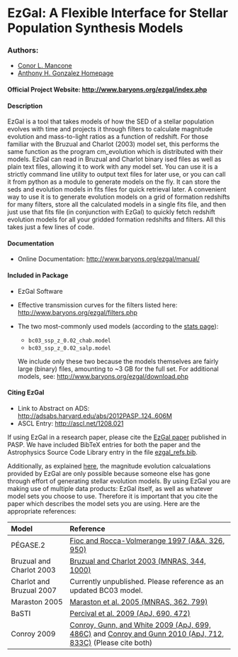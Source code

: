 # EzGal: A Flexible Interface for Stellar Population Synthesis Models


### Authors: 

* [Conor L. Mancone](http://www.mancone.net/)
* [Anthony H. Gonzalez Homepage](http://www.astro.ufl.edu/~anthonyhg/)

#### Official Project Website:  http://www.baryons.org/ezgal/index.php


#### Description

EzGal is a tool that takes models of how the SED of a stellar population evolves with time and projects it through filters to calculate magnitude evolution and mass-to-light ratios as a function of redshift. For those familiar with the Bruzual and Charlot (2003) model set, this performs the same function as the program cm_evolution which is distributed with their models. EzGal can read in Bruzual and Charlot binary ised files as well as plain text files, allowing it to work with any model set. You can use it is a strictly command line utility to output text files for later use, or you can call it from python as a module to generate models on the fly. It can store the seds and evolution models in fits files for quick retrieval later. A convenient way to use it is to generate evolution models on a grid of formation redshifts for many filters, store all the calculated models in a single fits file, and then just use that fits file (in conjunction with EzGal) to quickly fetch redshift evolution models for all your gridded formation redshifts and filters. All this takes just a few lines of code.


#### Documentation

* Online Documentation:  http://www.baryons.org/ezgal/manual/



#### Included in Package

* EzGal Software
* Effective transmission curves for the filters listed here: http://www.baryons.org/ezgal/filters.php
* The two most-commonly used models (according to the [stats page](http://www.baryons.org/ezgal/stats.php#year)):
  - `bc03_ssp_z_0.02_chab.model`
  - `bc03_ssp_z_0.02_salp.model`

  We include only these two because the models themselves are fairly large (binary) files, amounting to ~3 GB for the full set. For additional models, see: http://www.baryons.org/ezgal/download.php



#### Citing EzGal

* Link to Abstract on ADS:  http://adsabs.harvard.edu/abs/2012PASP..124..606M
* ASCL Entry:  http://ascl.net/1208.021


If using EzGal in a research paper, please cite the [EzGal paper](http://adsabs.harvard.edu/abs/2012PASP..124..606M) published in PASP. We have included BibTeX entries for both the paper and the Astrophysics Source Code Library entry in the file [ezgal_refs.bib](https://github.com/dpgettings/ezgal/blob/master/ezgal_refs.bib).

Additionally, as explained [here](http://www.baryons.org/ezgal/download.php#citing), the magnitude evolution calcualations provided by EzGal are only possible because someone else has gone through effort of generating stellar evolution models. By using EzGal you are making use of multiple data products: EzGal itself, as well as whatever model sets you choose to use. Therefore it is important that you cite the paper which describes the model sets you are using. Here are the appropriate references:

Model                    | Reference
:------------------------ | :------------------------------------------------------------------------------------------------------------------
PÉGASE.2                 | [Fioc and Rocca-Volmerange 1997 (A&A, 326, 950)](http://adsabs.harvard.edu/abs/1997A%26A...326..950F)           
Bruzual and Charlot 2003 | [Bruzual and Charlot 2003 (MNRAS, 344, 1000)](http://adsabs.harvard.edu/abs/2003MNRAS.344.1000B)                
Charlot and Bruzual 2007 | Currently unpublished.  Please reference as an updated BC03 model.                                                
Maraston 2005            | [Maraston et al. 2005 (MNRAS, 362, 799)](http://adsabs.harvard.edu/abs/2005MNRAS.362..799M)                     
BaSTI                    | [Percival et al. 2009 (ApJ, 690, 472)](http://adsabs.harvard.edu/abs/2009ApJ...690..427P)                       
Conroy 2009              | [Conroy, Gunn, and White 2009 (ApJ, 699, 486C)](http://adsabs.harvard.edu/abs/2009ApJ...699..486C) and [Conroy and Gunn 2010 (ApJ, 712, 833C)](http://adsabs.harvard.edu/abs/2010ApJ...712..833C)  (Please cite both)


